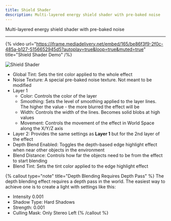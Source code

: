 ```yaml
---
title: Shield Shader
description: Multi-layered energy shield shader with pre-baked noise
---
```


Multi-layered energy shield shader with pre-baked noise

---

{% video url="https://iframe.mediadelivery.net/embed/165/be86f3f9-2f0c-485a-b127-5156652945d5?autoplay=true&loop=true&muted=true" title="Shield Shader Demo" /%}

![Shield Shader](/img/docs/vfx/shield/shield-inspector.png "Shield Shader")

- Global Tint: Sets the tint color applied to the whole effect
- Noise Texture: A special pre-baked noise texture. Not meant to be modified
- Layer 1
  - Color: Controls the color of the layer
  - Smoothing: Sets the level of smoothing applied to the layer lines. The higher the value - the more blurred the effect will be
  - Width: Controls the width of the lines. Becomes solid blobs at high values
  - Movement: Controls the movement of the effect in World Space along the X/Y/Z axis
- Layer 2: Provides the same settings as **Layer 1** but for the 2nd layer of the effect
- Depth Blend Enabled: Toggles the depth-based edge highlight effect when near other objects in the environment
- Blend Distance: Controls how far the objects need to be from the effect to start blending
- Blend Tint: Sets the tint color applied to the edge highlight effect


{% callout type="note" title="Depth Blending Requires Depth Pass" %}
The depth blending effect requires a depth pass in the world. The easiest way to achieve one is to create a light with settings like this:

- Intensity 0.001
- Shadow Type: Hard Shadows
- Strength: 0.001
- Culling Mask: Only Stereo Left
{% /callout %}